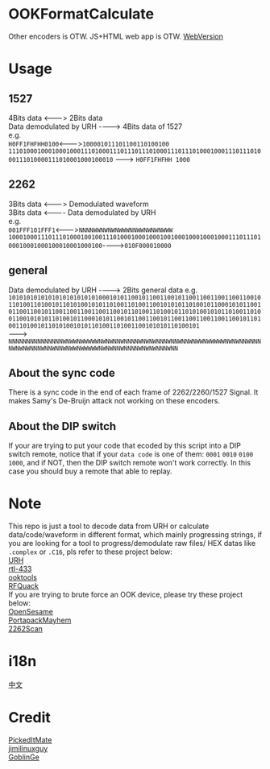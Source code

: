 # OOKFormatCalculate
Other encoders is OTW.
JS+HTML web app is OTW.
[WebVersion](https://onlinegdb.com/M6MxGi82p)
# Usage
## 1527
4Bits data <---> 2Bits data  
Data demodulated by URH ----> 4Bits data of 1527   
e.g.  
``H0FF1FHFHH0100``<--->``100001011101100110100100``  
``111010001000100010001110100011101110111010001110111010001000111011101000111010000111010001000100010`` ---> `H0FF1FHFHH 1000`
## 2262
3Bits data <---> Demodulated waveform  
3Bits data <---- Data demodulated by URH  
e.g.  
``001FFF101FFF1``<--->``NNNNWWNWNWNWWWNNWWNWNWNWWW``  
``100010001110111010001001001110100010001000100100010001000100011101110100010001000100010001000100``---->``010F000010000``  
## general
Data demodulated by URH ----> 2Bits general data 
e.g. ``101010101010101010101010100010101100101100110010110011001100110011001011010011010010110101001010110100110100110010101011010010110001010110010110011001011001100110011001100101101001101001011010100101011010011010011001010101101001011000101011001011001100101100110011001100110010110100110100101101010010101101001101001100101010110100101 ``  
--->  
``NNNNNNNNNNNNNNNWNWWNWWWWWNWNWNNWNNNNWNWNWNNNWNNWNNWNWWNWWWWWNWNWNNWNNNNWNWNWNNNWNNWNNWNWWNWWWWWNWNWNNWNNNNWNWNWNNNWNN``

## About the sync code
There is a sync code in the end of each frame of 2262/2260/1527 Signal. It makes Samy's De-Bruijn attack not working on these encoders.

## About the DIP switch  
If your are trying to put your code that ecoded by this script into a DIP switch remote, notice that if your ``data code`` is one of them: ``0001`` ``0010`` ``0100`` ``1000``, and if NOT, then the DIP switch remote won't work correctly. In this case you should buy a remote that able to replay.
# Note  
This repo is just a tool to decode data from URH or calculate data/code/waveform in different format, which mainly progressing strings, if you are looking for a tool to progress/demodulate raw files/ HEX datas like ```.complex``` or ```.C16```, pls refer to these project below:  
[URH](https://github.com/jopohl/urh)  
[rtl-433](https://github.com/merbanan/rtl_433)  
[ooktools](https://github.com/leonjza/ooktools)   
[RFQuack](https://github.com/rfquack/RFQuack)  
If you are trying to brute force an OOK device, please try these project below:  
[OpenSesame](https://github.com/samyk/opensesame)  
[PortapackMayhem](https://github.com/eried/portapack-mayhem)  
[2262Scan](https://github.com/zxkmm/2262Scan)
# i18n
[中文](https://github.com/zxkmm/OOKFormatCalculate/blob/main/Chinese.md)
# Credit
[PickedItMate](https://github.com/pickeditmate)  
[jimilinuxguy](https://github.com/jimilinuxguy)  
[GoblinGe](https://github.com/GoblinGe)  
 
